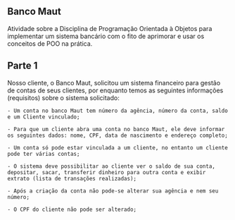 ## Banco Maut

Atividade sobre a Disciplina de Programação Orientada à Objetos para implementar um sistema bancário com o fito de aprimorar e usar os conceitos de POO na prática.

## Parte 1

Nosso cliente, o Banco Maut,  solicitou um sistema financeiro para gestão de contas de seus clientes, por enquanto temos as seguintes informações (requisitos) sobre o sistema solicitado:

    - Um conta no banco Maut tem número da agência, número da conta, saldo e um Cliente vinculado;

    - Para que um cliente abra uma conta no banco Maut, ele deve informar os seguintes dados: nome, CPF, data de nascimento e endereço completo;

    - Um conta só pode estar vinculada a um cliente, no entanto um cliente pode ter várias contas;

    - O sistema deve possibilitar ao cliente ver o saldo de sua conta, depositar, sacar, transferir dinheiro para outra conta e exibir extrato (lista de transações realizadas);

    - Após a criação da conta não pode-se alterar sua agência e nem seu número;

    - O CPF do cliente não pode ser alterado;